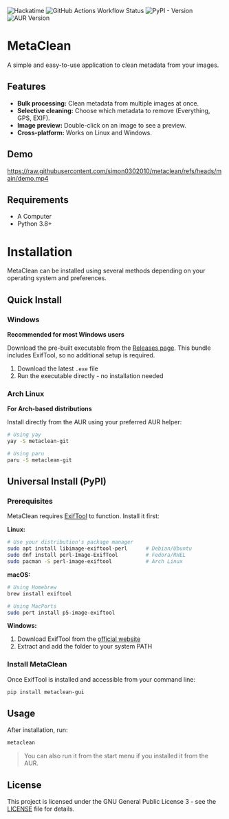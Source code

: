![Hackatime](https://hackatime-badge.hackclub.com/U08HC7N4JJW/metaclean)
![GitHub Actions Workflow Status](https://img.shields.io/github/actions/workflow/status/simon0302010/metaclean/.github%2Fworkflows%2Fpython-install.yml)
![PyPI - Version](https://img.shields.io/pypi/v/metaclean-gui)
![AUR Version](https://img.shields.io/aur/version/metaclean-git)

# MetaClean

A simple and easy-to-use application to clean metadata from your images.

## Features

*   **Bulk processing:** Clean metadata from multiple images at once.
*   **Selective cleaning:** Choose which metadata to remove (Everything, GPS, EXIF).
*   **Image preview:** Double-click on an image to see a preview.
*   **Cross-platform:** Works on Linux and Windows.

## Demo

https://raw.githubusercontent.com/simon0302010/metaclean/refs/heads/main/demo.mp4

## Requirements

*   A Computer
*   Python 3.8+

# Installation

MetaClean can be installed using several methods depending on your operating system and preferences.

## Quick Install

### Windows
**Recommended for most Windows users**

Download the pre-built executable from the [Releases page](https://github.com/simon0302010/metaclean/releases). This bundle includes ExifTool, so no additional setup is required.

1. Download the latest `.exe` file
2. Run the executable directly - no installation needed

### Arch Linux
**For Arch-based distributions**

Install directly from the AUR using your preferred AUR helper:

```bash
# Using yay
yay -S metaclean-git

# Using paru
paru -S metaclean-git
```

## Universal Install (PyPI)

### Prerequisites
MetaClean requires [ExifTool](https://exiftool.org/) to function. Install it first:

**Linux:**
```bash
# Use your distribution's package manager
sudo apt install libimage-exiftool-perl      # Debian/Ubuntu
sudo dnf install perl-Image-ExifTool         # Fedora/RHEL
sudo pacman -S perl-image-exiftool           # Arch Linux
```

**macOS:**
```bash
# Using Homebrew
brew install exiftool

# Using MacPorts
sudo port install p5-image-exiftool
```

**Windows:**
1. Download ExifTool from the [official website](https://exiftool.org/)
2. Extract and add the folder to your system PATH

### Install MetaClean
Once ExifTool is installed and accessible from your command line:

```bash
pip install metaclean-gui
```

## Usage

After installation, run:

```bash
metaclean
```
> You can also run it from the start menu if you installed it from the AUR.

## License

This project is licensed under the GNU General Public License 3 - see the [LICENSE](LICENSE) file for details.
